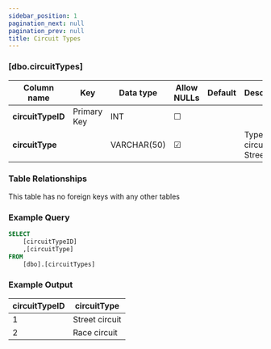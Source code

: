 ```yaml
---
sidebar_position: 1
pagination_next: null
pagination_prev: null
title: Circuit Types
---
```


### [dbo.circuitTypes]
| Column name | Key | Data type | Allow NULLs | Default | Description |
| ------- | ------- | ------- | ------- | ------- | ------- |
| **circuitTypeID** |  Primary Key | INT | ☐ |  |  | 
| **circuitType** |  | VARCHAR(50) | ☑ |  | Type of circuit E.G. Street | 

### Table Relationships

This table has no foreign keys with any other tables

### Example Query

```sql
SELECT 
	[circuitTypeID]
	,[circuitType]
FROM 
	[dbo].[circuitTypes]
```

### Example Output

 |**circuitTypeID**|**circuitType**|  
 |---|---| 
 |1|Street circuit| 
 |2|Race circuit| 